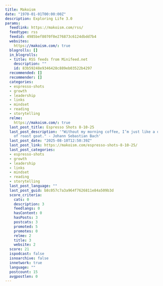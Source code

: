 ```yaml
---
title: Makoism
date: "1970-01-01T00:00:00Z"
description: Exploring Life 3.0
params:
  feedlink: https://makoism.com/rss/
  feedtype: rss
  feedid: 4985bef8070f0e276873c6124dbdd7b4
  websites:
    https://makoism.com/: true
  blogrolls: []
  in_blogrolls:
  - title: RSS feeds from Minifeed.net
    description: ""
    id: 83b59248e9346428c889eb03522b4297
  recommended: []
  recommender: []
  categories:
  - espresso-shots
  - growth
  - leadership
  - links
  - mindset
  - reading
  - storytelling
  relme:
    https://makoism.com/: true
  last_post_title: Espresso Shots 8-10-25
  last_post_description: '"Without my morning coffee, I’m just like a dried-up piece
    of roast goat." - Johann Sebastian Bach'
  last_post_date: "2025-08-10T12:50:39Z"
  last_post_link: https://makoism.com/espresso-shots-8-10-25/
  last_post_categories:
  - espresso-shots
  - growth
  - leadership
  - links
  - mindset
  - reading
  - storytelling
  last_post_language: ""
  last_post_guid: b8c057c7a3a964f7626811e84a509b3d
  score_criteria:
    cats: 0
    description: 3
    feedlangs: 0
    hasContent: 0
    hasPosts: 3
    postcats: 3
    promoted: 5
    promotes: 0
    relme: 2
    title: 3
    website: 2
  score: 21
  ispodcast: false
  isnoarchive: false
  innetwork: true
  language: ""
  postcount: 15
  avgpostlen: 0
---
```

